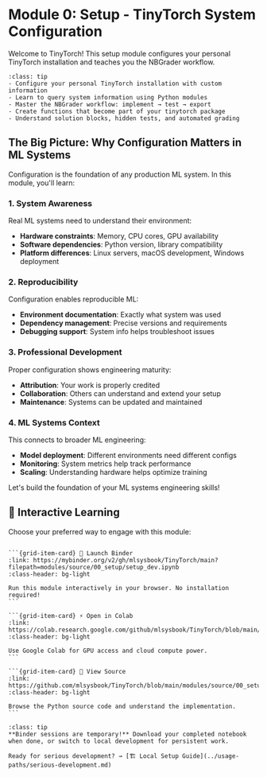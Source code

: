 # Module 0: Setup - TinyTorch System Configuration

Welcome to TinyTorch! This setup module configures your personal TinyTorch installation and teaches you the NBGrader workflow.

```{admonition} 🎯 Learning Goals
:class: tip
- Configure your personal TinyTorch installation with custom information
- Learn to query system information using Python modules
- Master the NBGrader workflow: implement → test → export
- Create functions that become part of your tinytorch package
- Understand solution blocks, hidden tests, and automated grading
```


## The Big Picture: Why Configuration Matters in ML Systems
Configuration is the foundation of any production ML system. In this module, you'll learn:

### 1. **System Awareness**
Real ML systems need to understand their environment:
- **Hardware constraints**: Memory, CPU cores, GPU availability
- **Software dependencies**: Python version, library compatibility
- **Platform differences**: Linux servers, macOS development, Windows deployment

### 2. **Reproducibility**
Configuration enables reproducible ML:
- **Environment documentation**: Exactly what system was used
- **Dependency management**: Precise versions and requirements
- **Debugging support**: System info helps troubleshoot issues

### 3. **Professional Development**
Proper configuration shows engineering maturity:
- **Attribution**: Your work is properly credited
- **Collaboration**: Others can understand and extend your setup
- **Maintenance**: Systems can be updated and maintained

### 4. **ML Systems Context**
This connects to broader ML engineering:
- **Model deployment**: Different environments need different configs
- **Monitoring**: System metrics help track performance
- **Scaling**: Understanding hardware helps optimize training

Let's build the foundation of your ML systems engineering skills!
## 🚀 Interactive Learning

Choose your preferred way to engage with this module:

````{grid} 1 2 3 3

```{grid-item-card} 🚀 Launch Binder
:link: https://mybinder.org/v2/gh/mlsysbook/TinyTorch/main?filepath=modules/source/00_setup/setup_dev.ipynb
:class-header: bg-light

Run this module interactively in your browser. No installation required!
```

```{grid-item-card} ⚡ Open in Colab  
:link: https://colab.research.google.com/github/mlsysbook/TinyTorch/blob/main/modules/source/00_setup/setup_dev.ipynb
:class-header: bg-light

Use Google Colab for GPU access and cloud compute power.
```

```{grid-item-card} 📖 View Source
:link: https://github.com/mlsysbook/TinyTorch/blob/main/modules/source/00_setup/setup_dev.py
:class-header: bg-light

Browse the Python source code and understand the implementation.
```

````

```{admonition} 💾 Save Your Progress
:class: tip
**Binder sessions are temporary!** Download your completed notebook when done, or switch to local development for persistent work.

Ready for serious development? → [🏗️ Local Setup Guide](../usage-paths/serious-development.md)
```

